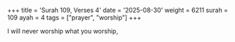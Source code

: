 +++
title = 'Surah 109, Verses 4'
date = '2025-08-30'
weight = 6211
surah = 109
ayah = 4
tags = ["prayer", "worship"]
+++

I will never worship what you worship,